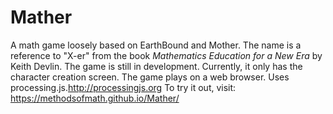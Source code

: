 # Mather
A math game loosely based on EarthBound and Mother. The name is a reference to "X-er" from the book <i>Mathematics Education for a New Era</i> by Keith Devlin. The game is still in development. Currently, it only has the character creation screen. The game plays on a web browser. Uses processing.js.http://processingjs.org
To try it out, visit:
https://methodsofmath.github.io/Mather/
